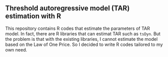 ## Threshold autoregressive model (TAR) estimation with R

This repository contains R codes that estimate the parameters of TAR model. In fact, there are R libraries that can estimat TAR such as ```tsDyn```. But the problem is that with the existing libraries, I cannot estimate the model based on the Law of One Price. So I decided to write R codes tailored to my own need.
